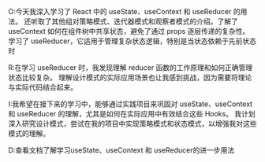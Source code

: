 O:今天我深入学习了 React 中的 useState、useContext 和 useReducer 的用法。 还听取了其他组对策略模式、迭代器模式和观察者模式的介绍。了解了 useContext 如何在组件树中共享状态，避免了通过 props 逐层传递的复杂性。 学习了 useReducer，它适用于管理复杂状态逻辑，特别是当状态依赖于先前状态时

R:在学习 useReducer 时，我发现理解 reducer 函数的工作原理和如何正确管理状态比较复杂。 理解设计模式的实际应用场景也让我感到挑战，因为需要将理论与实际代码结合起来。

I:我希望在接下来的学习中，能够通过实践项目来巩固对 useState、useContext 和 useReducer 的理解，尤其是如何在实际应用中有效结合这些 Hooks。 我计划深入研究设计模式，尝试在我的项目中实现策略模式和状态模式，以增强我对这些模式的理解。

D:查看文档了解学习useState、useContext 和 useReducer的进一步用法
